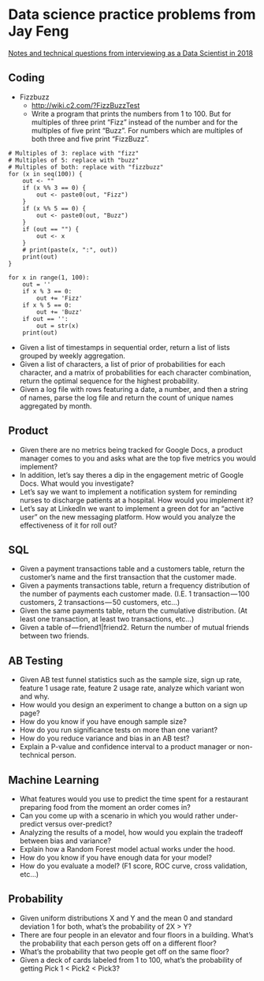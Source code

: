 # Data science practice problems from Jay Feng
[Notes and technical questions from interviewing as a Data Scientist in 2018](https://towardsdatascience.com/notes-and-technical-questions-from-interviewing-as-a-data-scientist-in-2018-20e7e3ee4ab3)

## Coding
* Fizzbuzz
    * http://wiki.c2.com/?FizzBuzzTest
    * Write a program that prints the numbers from 1 to 100. But for multiples of three print “Fizz” instead of the number and for the multiples of five print “Buzz”. For numbers which are multiples of both three and five print “FizzBuzz”.

```{r}
# Multiples of 3: replace with "fizz"
# Multiples of 5: replace with "buzz"
# Multiples of both: replace with "fizzbuzz"
for (x in seq(100)) {
    out <- ""
    if (x %% 3 == 0) {
        out <- paste0(out, "Fizz")
    }
    if (x %% 5 == 0) {
        out <- paste0(out, "Buzz")
    }
    if (out == "") {
        out <- x
    }
    # print(paste(x, ":", out))
    print(out)
}
```

```{python}
for x in range(1, 100):
    out = ''
    if x % 3 == 0:
        out += 'Fizz'
    if x % 5 == 0:
        out += 'Buzz'
    if out == '':
        out = str(x)
    print(out)
```

* Given a list of timestamps in sequential order, return a list of lists grouped by weekly aggregation.
* Given a list of characters, a list of prior of probabilities for each character, and a matrix of probabilities for each character combination, return the optimal sequence for the highest probability.
* Given a log file with rows featuring a date, a number, and then a string of names, parse the log file and return the count of unique names aggregated by month.
## Product
* Given there are no metrics being tracked for Google Docs, a product manager comes to you and asks what are the top five metrics you would implement?
* In addition, let’s say theres a dip in the engagement metric of Google Docs. What would you investigate?
* Let’s say we want to implement a notification system for reminding nurses to discharge patients at a hospital. How would you implement it?
* Let’s say at LinkedIn we want to implement a green dot for an “active user” on the new messaging platform. How would you analyze the effectiveness of it for roll out?
## SQL
* Given a payment transactions table and a customers table, return the customer’s name and the first transaction that the customer made.
* Given a payments transactions table, return a frequency distribution of the number of payments each customer made. (I.E. 1 transaction — 100 customers, 2 transactions — 50 customers, etc…)
* Given the same payments table, return the cumulative distribution. (At least one transaction, at least two transactions, etc…)
* Given a table of — friend1|friend2. Return the number of mutual friends between two friends.
## AB Testing
* Given AB test funnel statistics such as the sample size, sign up rate, feature 1 usage rate, feature 2 usage rate, analyze which variant won and why.
* How would you design an experiment to change a button on a sign up page?
* How do you know if you have enough sample size?
* How do you run significance tests on more than one variant?
* How do you reduce variance and bias in an AB test?
* Explain a P-value and confidence interval to a product manager or non-technical person.
## Machine Learning
* What features would you use to predict the time spent for a restaurant preparing food from the moment an order comes in?
* Can you come up with a scenario in which you would rather under-predict versus over-predict?
* Analyzing the results of a model, how would you explain the tradeoff between bias and variance?
* Explain how a Random Forest model actual works under the hood.
* How do you know if you have enough data for your model?
* How do you evaluate a model? (F1 score, ROC curve, cross validation, etc…)
## Probability
* Given uniform distributions X and Y and the mean 0 and standard deviation 1 for both, what’s the probability of 2X > Y?
* There are four people in an elevator and four floors in a building. What’s the probability that each person gets off on a different floor?
* What’s the probability that two people get off on the same floor?
* Given a deck of cards labeled from 1 to 100, what’s the probability of getting Pick 1 < Pick2 < Pick3?
